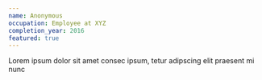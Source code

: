 ```yaml
---
name: Anonymous
occupation: Employee at XYZ
completion_year: 2016
featured: true
---
```

Lorem ipsum dolor sit amet consec ipsum, tetur adipscing elit praesent mi nunc